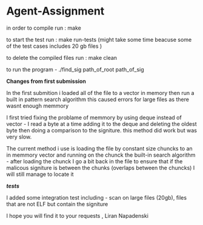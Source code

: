 # Agent-Assignment

in order to compile run : make

to start the test run : make run-tests
(might take some time beacuse some of the test cases includes 20 gb files )

to delete the compiled files run : make clean

to run the program - ./find_sig path_of_root path_of_sig


**Changes from first submission**

In the first submition i loaded all of the file to a vector in memory then run a built in pattern search algorithm this caused errors for large files as there wasnt enough memmory

I first tried fixing the problame of memmory by using deque instead of vector - I read a byte at a time adding it to the deque and deleting the oldest byte then doing a comparison to the signiture. this method did work but was very slow.

The current method i use is loading the file by constant size chuncks to an in memmory vector and running on the chunck the built-in search algorithm - after loading  the chunck I go a bit back in the file to ensure that if the malicous signiture is between the chunks (overlaps between the chuncks) I will still manage to locate it

***tests***

I added some integration test including - 
scan on large files (20gb),
files that are not ELF but contain the signiture


I hope you will find it to your requests ,
Liran Napadenski
